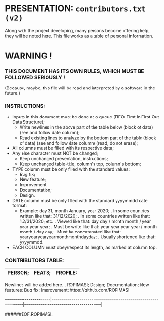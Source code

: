 # PRESENTATION: `contributors.txt (v2)`
Along with the project developing, many persons become offering help, they will be noted here. This file works as a table of personal information.  
  
  
  
# WARNING !
### THIS DOCUMENT HAS ITS OWN RULES, WHICH MUST BE FOLLOWED SERIOUSLY !
(Because, maybe, this file will be read and interpreted by a software in the future.)  
  
  
  
### INSTRUCTIONS:
+ Inputs in this document must be done as a queue (FIFO: First In First Out Data Structure);
  - Write newlines in the above part of the table below (block of data) (see and follow date column);
  - Read existing lines to analyze by the bottom part of the table (block of data) (see and follow date column) (read, do not erase);
+ All columns must be filled with its respective data;
+ Any else character must NOT be changed;
  - Keep unchanged presentation, instructions;
  - Keep unchanged table-title, column's top, column's bottom;
+ TYPE column must be only filled with the standard values:
  - Bug fix;
  - New feature;
  - Improvement;
  - Documentation;
  - Design.
+ DATE column must be only filled with the standard yyyymmdd date format:
  - Example: day 31, month January, year 2020;
    . In some countries written like that: 31/12/2020;
    . In some countries written like that: 1.2/31/2020; etc.
    . Viewed like that: day day / month month / year year year year;
    . Must be write like that: year year year year / month month / day day;
    . Must be concatenated like that: yearyearyearyearmonthmonthdayday;
    . Usually shortened like that: yyyymmdd.
+ EACH COLUMN must obey/respect its length, as marked at column top.
  
  
    
### CONTRIBUTORS TABLE:
PERSON;                |FEATS;                                                         |PROFILE:
-----------------------|---------------------------------------------------------------|---------------------------------------|  
                                                                                                                                  
Newlines will be added here...
ROPIMASI;               Design; Documentation; New features; Bug fix; Improvement;      https://github.com/ROPIMASI  
                                                                                                                                  
-----------------------|---------------------------------------------------------------|---------------------------------------|  
  
  
  
######EOF.ROPIMASI.  